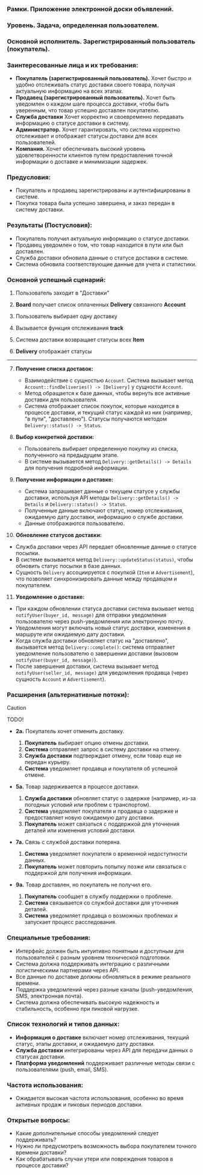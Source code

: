 ### **Рамки.** Приложение электронной доски объявлений.

### **Уровень.** Задача, определенная пользователем.

### **Основной исполнитель.** Зарегистрированный пользователь (покупатель).

### **Заинтересованные лица и их требования:**

- **Покупатель (зарегистрированный пользователь).** Хочет быстро и удобно отслеживать статус доставки своего товара, получая актуальную информацию на всех этапах.
- **Продавец (зарегистрированный пользователь).** Хочет быть уведомлен о каждом шаге процесса доставки, чтобы быть уверенным, что товар успешно доставлен покупателю.
- **Служба доставки** Хочет корректно и своевременно передавать информацию о статусе доставки в систему.
- **Администратор.** Хочет гарантировать, что система корректно отслеживает и отображает статусы доставки для всех пользователей.
- **Компания.** Хочет обеспечивать высокий уровень удовлетворенности клиентов путем предоставления точной информации о доставке и минимизации задержек.

### **Предусловия:**

- Покупатель и продавец зарегистрированы и аутентифицированы в системе.
- Покупка товара была успешно завершена, и заказ передан в систему доставки.

### **Результаты (Постусловия):**

- Покупатель получил актуальную информацию о статусе доставки.
- Продавец уведомлен о том, что товар находится в пути или был доставлен.
- Служба доставки обновила данные о статусе доставки в системе.
- Система обновила соответствующие данные для учета и статистики.

### **Основной успешный сценарий:**

1. Пользователь заходит в "Доставки"

2. **Board** получает список оплаченных **Delivery** связанного **Account**

3. Пользователь выбирает одну доставку

4. Вызывается функция отслеживания **track**

5. Система доставки возвращает статусы всех **Item**

6. **Delivery** отображает статусы

-------

7. **Получение списка доставок:**
   - Взаимодействие с сущностью `Account`. Система вызывает метод `Account::findDeliveries() -> [Delivery]` у сущности `Account`.
   - Метод обращается к базе данных, чтобы вернуть все активные доставки для пользователя.
   - Система отображает список покупок, которые находятся в процессе доставки, и текущий статус каждой из них (например, "в пути", "доставлено"). Статусы получаются методом `Delivery::status() -> Status`.

8. **Выбор конкретной доставки:**
   - Пользователь выбирает определенную покупку из списка, полученного на предыдущем этапе.
   - В системе вызывается метод `Delivery::getDetails() -> Details` для получения подробной информации.

9. **Получение информации о доставке:**
   - Система запрашивает данные о текущем статусе у службы доставки, используя API методы `Delivery::getDetails() -> Details` и `Delivery::status() -> Status`.
   - Полученные данные включают статус, номер отслеживания, ожидаемую дату доставки, информацию о службе доставки. 
   - Данные отображаются пользователю.

11. **Обновление статусов доставки:**
   - Служба доставки через API передает обновленные данные о статусе посылки. 
   - В системе вызывается метод `Delivery::updateStatus(status)`, чтобы обновить статус посылки в базе данных.
   - Сущность `Delivery` ассоциируется с покупкой (`Item` и `Advertisement`), что позволяет синхронизировать данные между продавцом и покупателем.

11. **Уведомление о доставке:**
   - При каждом обновлении статуса доставки система вызывает метод `notifyUser(buyer_id, message)` для отправки уведомления пользователю через push-уведомления или электронную почту. 
   - Уведомления могут включать новый статус доставки, изменения в маршруте или ожидаемую дату доставки.
   - Когда служба доставки обновляет статус на "доставлено", вызывается метод `Delivery::complete()`: система отправляет уведомление пользователю о завершении доставки (вызовом `notifyUser(buyer_id, message)`).
   - После завершения доставки, система вызывает метод `notifyUser(seller_id, message)` для уведомления продавца (через сущность `Account` и `Advertisement`).

### **Расширения (альтернативные потоки):**

> [!CAUTION]
> TODO!

- **2а.** Покупатель хочет отменить доставку.
  1. **Покупатель** выбирает опцию отмены доставки.
  2. **Система** отправляет запрос в систему доставки на отмену.
  3. **Служба доставки** подтверждает отмену, если товар еще не передан курьеру.
  4. **Система** уведомляет продавца и покупателя об успешной отмене.

- **5а.** Товар задерживается в процессе доставки.
  1. **Служба доставки** обновляет статус о задержке (например, из-за погодных условий или проблем с транспортом).
  2. **Система** уведомляет покупателя и продавца о задержке и предоставляет новую ожидаемую дату доставки.
  3. **Покупатель** может связаться с поддержкой для уточнения деталей или изменения условий доставки.

- **7а.** Связь с службой доставки потеряна.
  1. **Система** уведомляет покупателя о временной недоступности данных.
  2. **Покупатель** может повторить попытку позже или связаться с поддержкой для получения информации.

- **9а.** Товар доставлен, но покупатель не получил его.
  1. **Покупатель** сообщает в службу поддержки о проблеме.
  2. **Система** связывается со службой доставки для уточнения деталей.
  3. **Система** уведомляет продавца о возможных проблемах и запускает процесс расследования.

### **Специальные требования:**

- Интерфейс должен быть интуитивно понятным и доступным для пользователей с разным уровнем технической подготовки.
- Система должна поддерживать интеграцию с различными логистическими партнерами через API.
- Все данные по доставке должны обновляться в режиме реального времени.
- Поддержка уведомлений через разные каналы (push-уведомления, SMS, электронная почта).
- Система должна обеспечивать высокую надежность и стабильность, особенно при пиковой нагрузке.

### **Список технологий и типов данных:**

- **Информация о доставке** включает номер отслеживания, текущий статус, этапы доставки, и ожидаемую дату доставки.
- **Служба доставки** интегрированы через API для передачи данных о статусах доставки.
- **Платформа уведомлений** поддерживает различные методы связи с пользователями (push, email, SMS).

### **Частота использования:**

- Ожидается высокая частота использования, особенно во время активных продаж и пиковых периодов доставки.

### **Открытые вопросы:**

- Какие дополнительные способы уведомлений следует поддерживать?
- Нужно ли предусмотреть возможность выбора покупателем точного времени доставки?
- Как обрабатывать случаи утери или повреждения товаров в процессе доставки?
